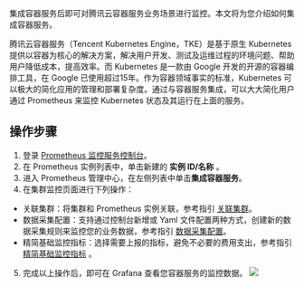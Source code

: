 集成容器服务后即可对腾讯云容器服务业务场景进行监控。本文将为您介绍如何集成容器服务。

腾讯云容器服务（Tencent Kubernetes Engine，TKE）是基于原生 Kubernetes 提供以容器为核心的解决方案，解决用户开发、测试及运维过程的环境问题、帮助用户降低成本，提高效率。而 Kubernetes 是一款由 Google 开发的开源的容器编排工具，在 Google 已使用超过15年。作为容器领域事实的标准，Kubernetes 可以极大的简化应用的管理和部署复杂度。通过与容器服务集成，可以大大简化用户通过 Prometheus 来监控 Kubernetes 状态及其运行在上面的服务。

## 操作步骤

1. 登录 [ Prometheus 监控服务控制台](https://console.cloud.tencent.com/monitor/prometheus)。
2. 在 Prometheus 实例列表中，单击新建的 **实例 ID/名称** 。
3. 进入 Prometheus 管理中心，在左侧列表中单击**集成容器服务**。
4. 在集群监控页面进行下列操作：
 -  关联集群：将集群和 Prometheus 实例关联，参考指引 [关联集群](https://cloud.tencent.com/document/product/457/71898)。
 -  数据采集配置：支持通过控制台新增或 Yaml 文件配置两种方式，创建新的数据采集规则来监控您的业务数据，参考指引 [数据采集配置](https://cloud.tencent.com/document/product/457/71899)。
 -  精简基础监控指标：选择需要上报的指标，避免不必要的费用支出，参考指引 [精简基础监控指标](https://cloud.tencent.com/document/product/457/71900) 。
5. 完成以上操作后，即可在 Grafana 查看您容器服务的监控数据。
   ![](https://main.qcloudimg.com/raw/2821a37a7b766da09c1b6b3f995b32b4.png)
